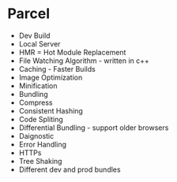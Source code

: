 # Parcel
 - Dev Build
 - Local Server
 - HMR = Hot Module Replacement
 - File Watching Algorithm - written in c++
 - Caching - Faster Builds
 - Image Optimization
 - Minification
 - Bundling
 - Compress
 - Consistent Hashing
 - Code Spliting
 - Differential Bundling - support older browsers
 - Daignostic 
 - Error Handling
 - HTTPs
 - Tree Shaking
 - Different dev and prod bundles
